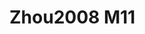 # Zhou2008 M11
<a name="material" />
<script type="application/ld+json">

  {
    "@context": "https://schema.org/",
    "@type": "ChemicalSubstance",
    "http://purl.org/dc/terms/conformsTo":
      {
        "@type": "CreativeWork",
        "@id": "https://bioschemas.org/profiles/ChemicalSubstance/0.4-RELEASE/"
      },
    "@id": "https://egonw.github.io/nanowiki/nanowiki223.html#material",
    "name": "Zhou2008 M11",
    "sameAs: "http://127.0.0.1/mediawiki/index.php/Special:URIResolver/Zhou2008_M11"
  }
</script>

